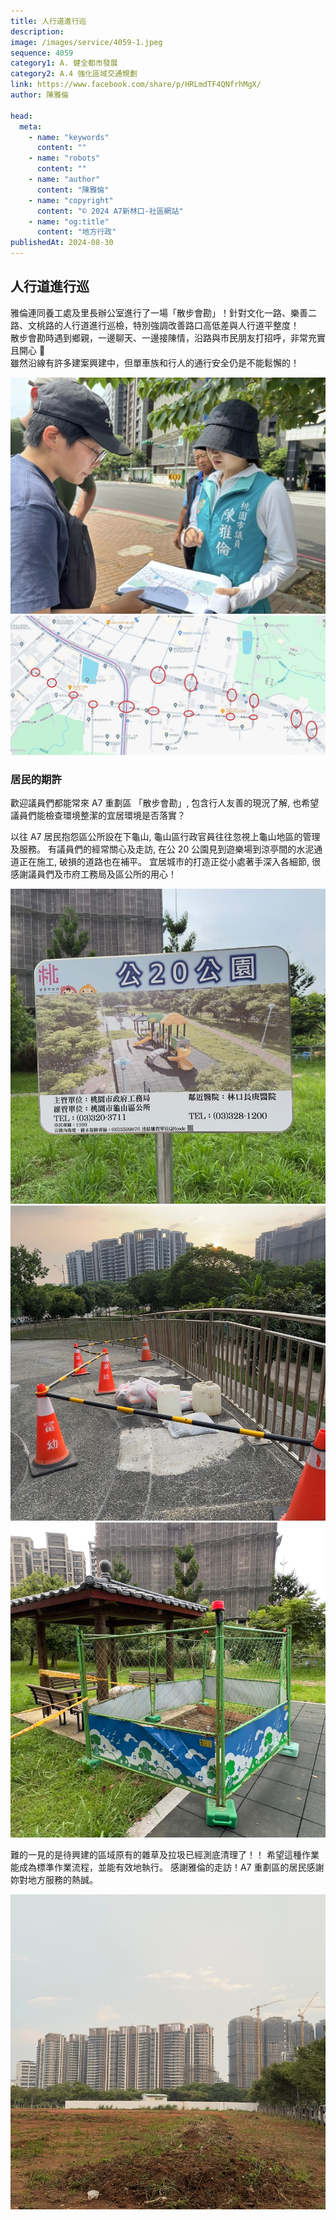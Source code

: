 ```yaml
---
title: 人行道進行巡
description:
image: /images/service/4059-1.jpeg
sequence: 4059
category1: A. 健全都市發展
category2: A.4 強化區域交通規劃
link: https://www.facebook.com/share/p/HRLmdTF4QNfrhMgX/
author: 陳雅倫

head:
  meta:
    - name: "keywords"
      content: ""
    - name: "robots"
      content: ""
    - name: "author"
      content: "陳雅倫"
    - name: "copyright"
      content: "© 2024 A7新林口-社區網站"
    - name: "og:title"
      content: "地方行政"
publishedAt: 2024-08-30
---
```


## 人行道進行巡

雅倫連同養工處及里長辦公室進行了一場「散步會勘」！針對文化一路、樂善二路、文桃路的人行道進行巡檢，特別強調改善路口高低差與人行道平整度！  
散步會勘時遇到鄉親，一邊聊天、一邊接陳情，沿路與市民朋友打招呼，非常充實且開心 🥰  
雖然沿線有許多建案興建中，但單車族和行人的通行安全仍是不能鬆懈的！

![s4059-1.jpeg](/images/service/s4059-1.jpeg)
![s4059-2.jpeg](/images/service/s4059-2.jpeg)

### 居民的期許

歡迎議員們都能常來 A7 重劃區 「散步會勘」, 包含行人友善的現況了解, 也希望議員們能檢查環境整潔的宜居環境是否落實？

以往 A7 居民抱怨區公所設在下龜山, 龜山區行政官員往往忽視上龜山地區的管理及服務。 有議員們的經常關心及走訪, 在公 20 公園見到遊樂場到涼亭間的水泥通道正在施工, 破損的道路也在補平。 宜居城市的打造正從小處著手深入各細節, 很感謝議員們及市府工務局及區公所的用心！

![s4059-5.jpeg](/images/service/s4059-5.jpeg)
![s4059-3.jpeg](/images/service/s4059-3.jpeg)
![s4059-4.jpeg](/images/service/s4059-4.jpeg)

難的一見的是待興建的區域原有的雜草及拉圾已經測底清理了！！ 希望這種作業能成為標準作業流程，並能有效地執行。 感謝雅倫的走訪！A7 重劃區的居民感謝妳對地方服務的熱誠。

![s4059-6.jpeg](/images/service/s4059-6.jpeg)
